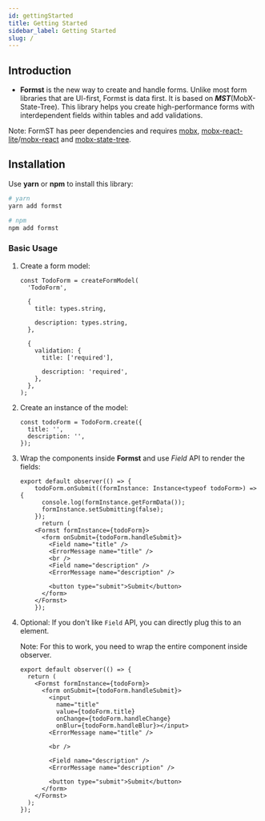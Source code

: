 ```yaml
---
id: gettingStarted
title: Getting Started
sidebar_label: Getting Started
slug: /
---
```


## Introduction

- **Formst** is the new way to create and handle forms. Unlike most form libraries that are UI-first, Formst is data first. It is based on **_MST_**(MobX-State-Tree). This library helps you create high-performance forms with interdependent fields within tables and add validations.

Note: FormST has peer dependencies and requires [mobx](https://mobx.js.org/), [mobx-react-lite](https://www.npmjs.com/package/mobx-react-lite)/[mobx-react](https://github.com/mobxjs/mobx-react) and [mobx-state-tree](https://mobx-state-tree.js.org/).

## Installation

Use **yarn** or **npm** to install this library:

```bash
# yarn
yarn add formst

# npm
npm add formst
```

### Basic Usage

1. Create a form model:

   ```tsx
   const TodoForm = createFormModel(
     'TodoForm',

     {
       title: types.string,

       description: types.string,
     },

     {
       validation: {
         title: ['required'],

         description: 'required',
       },
     },
   );
   ```

2. Create an instance of the model:

   ```tsx
   const todoForm = TodoForm.create({
     title: '',
     description: '',
   });
   ```

3. Wrap the components inside **Formst** and use _Field_ API to render the fields:

   ```tsx
   export default observer(() => {
       todoForm.onSubmit((formInstance: Instance<typeof todoForm>) => {
         console.log(formInstance.getFormData());
         formInstance.setSubmitting(false);
       });
         return (
       <Formst formInstance={todoForm}>
         <form onSubmit={todoForm.handleSubmit}>
           <Field name="title" />
           <ErrorMessage name="title" />
           <br />
           <Field name="description" />
           <ErrorMessage name="description" />

           <button type="submit">Submit</button>
         </form>
       </Formst>
       });
   ```

4. Optional: If you don't like `Field` API, you can directly plug this to an element.

   Note: For this to work, you need to wrap the entire component inside observer.

   ```tsx
   export default observer(() => {
     return (
       <Formst formInstance={todoForm}>
         <form onSubmit={todoForm.handleSubmit}>
           <input
             name="title"
             value={todoForm.title}
             onChange={todoForm.handleChange}
             onBlur={todoForm.handleBlur}></input>
           <ErrorMessage name="title" />

           <br />

           <Field name="description" />
           <ErrorMessage name="description" />

           <button type="submit">Submit</button>
         </form>
       </Formst>
     );
   });
   ```
